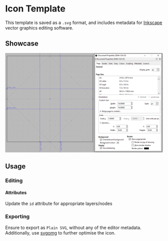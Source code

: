 # Icon Template

This template is saved as a `.svg` format, and includes metadata for [Inkscape](https://inkscape.org/) vector graphics editing software.

## Showcase

![icon](./.assets/showcase.png)

## Usage

### Editing

#### Attributes

Update the `id` attribute for appropriate layers/nodes

### Exporting

Ensure to export as `Plain SVG`, without any of the editor metadata. Additionally, use [svgomg](https://jakearchibald.github.io/svgomg/) to further optimise the icon.
